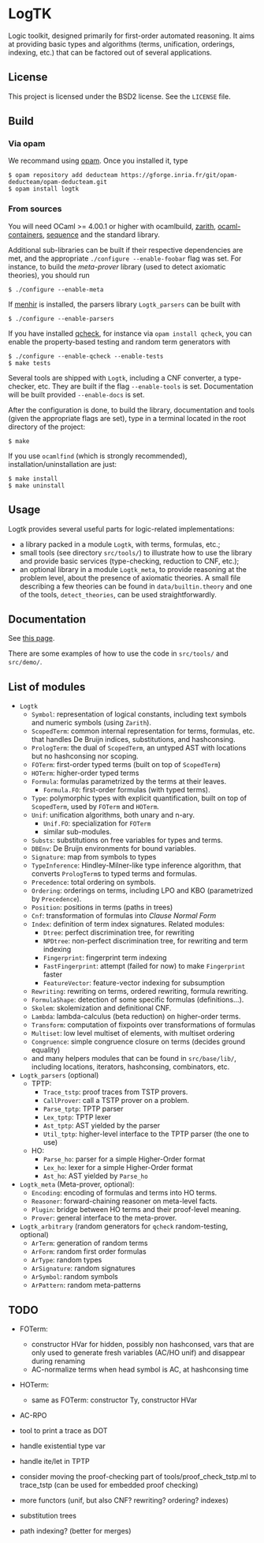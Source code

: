 # LogTK

Logic toolkit, designed primarily for first-order automated reasoning. It aims
at providing basic types and algorithms (terms, unification, orderings,
indexing, etc.) that can be factored out of several applications.

## License

This project is licensed under the BSD2 license. See the `LICENSE` file.

## Build

### Via opam

We recommand using [opam](http://opam.ocaml.org). Once you installed it,
type

    $ opam repository add deducteam https://gforge.inria.fr/git/opam-deducteam/opam-deducteam.git
    $ opam install logtk

### From sources

You will need OCaml >= 4.00.1 or higher with ocamlbuild,
[zarith](https://forge.ocamlcore.org/projects/zarith/),
[ocaml-containers](https://github.com/c-cube/ocaml-containers/),
[sequence](https://github.com/c-cube/sequence/)
and the standard library.

Additional sub-libraries can be built if their respective dependencies
are met, and the appropriate `./configure --enable-foobar` flag was set.
For instance, to build the *meta-prover* library (used to detect axiomatic
theories), you should run

    $ ./configure --enable-meta

If [menhir](http://cristal.inria.fr/~fpottier/menhir/) is installed, the
parsers library `Logtk_parsers` can be built with

    $ ./configure --enable-parsers

If you have installed [qcheck](https://github.com/c-cube/qcheck/), for instance
via `opam install qcheck`, you can enable the property-based testing and
random term generators with

    $ ./configure --enable-qcheck --enable-tests
    $ make tests

Several tools are shipped with `Logtk`, including a CNF converter, a type-checker,
etc. They are built if the flag `--enable-tools` is set. Documentation
will be built provided `--enable-docs` is set.

After the configuration is done, to build the library, documentation and tools
(given the appropriate flags are set), type in a terminal located in the root
directory of the project:

    $ make

If you use `ocamlfind` (which is strongly recommended),
installation/uninstallation are just:

    $ make install
    $ make uninstall

## Usage

Logtk provides several useful parts for logic-related implementations:

- a library packed in a module `Logtk`, with terms, formulas, etc.;
- small tools (see directory `src/tools/`) to illustrate how to use the library
    and provide basic services (type-checking, reduction to CNF, etc.);
- an optional library in a module `Logtk_meta`,
    to provide reasoning at the problem level, about the presence of axiomatic
    theories. A small file describing a few theories can be found in
    `data/builtin.theory` and one of the tools, `detect_theories`, can be
    used straightforwardly.


## Documentation

See [this page](http://cedeela.fr/~simon/software/logtk/).

There are some examples of how to use the code in `src/tools/`
and `src/demo/`.

## List of modules

- `Logtk`
    - `Symbol`: representation of logical constants, including text symbols
        and numeric symbols (using `Zarith`).
    - `ScopedTerm`: common internal representation for terms, formulas, etc.
        that handles De Bruijn indices, substitutions, and hashconsing.
    - `PrologTerm`: the dual of `ScopedTerm`, an untyped AST with locations
        but no hashconsing nor scoping.
    - `FOTerm`: first-order typed terms (built on top of `ScopedTerm`)
    - `HOTerm`: higher-order typed terms
    - `Formula`: formulas parametrized by the terms at their leaves.
        - `Formula.FO`: first-order formulas (with typed terms).
    - `Type`: polymorphic types with explicit quantification, built on
        top of `ScopedTerm`, used by `FOTerm` and `HOTerm`.
    - `Unif`: unification algorithms, both unary and n-ary.
        - `Unif.FO`: specialization for `FOTerm`
        - similar sub-modules.
    - `Substs`: substitutions on free variables for types and terms.
    - `DBEnv`: De Bruijn environments for bound variables.
    - `Signature`: map from symbols to types
    - `TypeInference`: Hindley-Milner-like type inference algorithm,
        that converts `PrologTerm`s to typed terms and formulas.
    - `Precedence`: total ordering on symbols.
    - `Ordering`: orderings on terms, including LPO and KBO (parametrized
        by `Precedence`).
    - `Position`: positions in terms (paths in trees)
    - `Cnf`: transformation of formulas into *Clause Normal Form*
    - `Index`: definition of term index signatures. Related modules:
        - `Dtree`: perfect discrimination tree, for rewriting
        - `NPDtree`: non-perfect discrimination tree, for rewriting and term indexing
        - `Fingerprint`: fingerprint term indexing
        - `FastFingerprint`: attempt (failed for now) to make `Fingerprint` faster
        - `FeatureVector`: feature-vector indexing for subsumption
    - `Rewriting`: rewriting on terms, ordered rewriting, formula rewriting.
    - `FormulaShape`: detection of some specific formulas (definitions...).
    - `Skolem`: skolemization and definitional CNF.
    - `Lambda`: lambda-calculus (beta reduction) on higher-order terms.
    - `Transform`: computation of fixpoints over transformations of formulas
    - `Multiset`: low level multiset of elements, with multiset ordering
    - `Congruence`: simple congruence closure on terms (decides ground equality)
    - and many helpers modules that can be found in `src/base/lib/`, including
        locations, iterators, hashconsing, combinators, etc.
- `Logtk_parsers` (optional)
    * TPTP:
        - `Trace_tstp`: proof traces from TSTP provers.
        - `CallProver`: call a TSTP prover on a problem.
        - `Parse_tptp`: TPTP parser
        - `Lex_tptp`: TPTP lexer
        - `Ast_tptp`: AST yielded by the parser
        - `Util_tptp`: higher-level interface to the TPTP parser (the one to use)
    * HO:
        - `Parse_ho`: parser for a simple Higher-Order format
        - `Lex_ho`: lexer for a simple Higher-Order format
        - `Ast_ho`: AST yielded by `Parse_ho`
- `Logtk_meta` (Meta-prover, optional):
    - `Encoding`: encoding of formulas and terms into HO terms.
    - `Reasoner`: forward-chaining reasoner on meta-level facts.
    - `Plugin`: bridge between HO terms and their proof-level meaning.
    - `Prover`: general interface to the meta-prover.
- `Logtk_arbitrary` (random generators for `qcheck` random-testing, optional)
    - `ArTerm`: generation of random terms
    - `ArForm`: random first order formulas
    - `ArType`: random types
    - `ArSignature`: random signatures
    - `ArSymbol`: random symbols
    - `ArPattern`: random meta-patterns

## TODO

- FOTerm:
    - constructor HVar for hidden, possibly non hashconsed, vars that are only
        used to generate fresh variables (AC/HO unif) and disappear
        during renaming
    - AC-normalize terms when head symbol is AC, at hashconsing time
- HOTerm:
    - same as FOTerm: constructor Ty, constructor HVar
- AC-RPO

- tool to print a trace as DOT
- handle existential type var
- handle ite/let in TPTP

- consider moving the proof-checking part of tools/proof_check_tstp.ml
    to trace_tstp (can be used for embedded proof checking)

- more functors (unif, but also CNF? rewriting? ordering? indexes)

- substitution trees
- path indexing? (better for merges)

